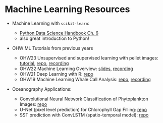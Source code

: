 # Machine Learning Resources

* Machine Learning with `scikit-learn`:
  *  [Python Data Science Handbook Ch. 6](https://jakevdp.github.io/PythonDataScienceHandbook/05.00-machine-learning.html)
  *  also great introduction to Python! 

 
* OHW ML Tutorials from previous years
  *  OHW23 Unsupervised and supervised learning with pellet images: [tutorial](https://oceanhackweek.org/ohw23/tutorials-index/machine-learning.html), [repo](https://github.com/oceanhackweek/ohw-tutorials/tree/OHW23/01-Tue/machine-learning), [recording](https://www.youtube.com/watch?v=e2FgBC6GGBM)
  *  OHW22 Machine Learning Overview: [slides](https://docs.google.com/presentation/d/1JJz0l3GBjYV6W6Bv1L3miny0USaVdJFh4uJEKDtKJ9s/), [recording](https://www.youtube.com/watch?v=ALmCSgpmEzs&t=4s)
  * OHW21 Deep Learning with R: [repo](https://github.com/oceanhackweek/ohw-tutorials/tree/OHW21/deep-learning)
  * OHW19 Machine Learning Whale Call Analysis: [repo](https://github.com/oceanhackweek/ohw-tutorials/tree/OHW22/01-Tue/01-machine-learning-intro/tutorial), [recording](https://www.youtube.com/watch?v=Fzd9m18ZrpU&t=3706s) 

* Oceanography Applications:
  * Convolutional Neural Network Classification of Phytoplankton Images: [repo](https://github.com/ifcb-utopia/plankton-CNN-DEMO)
  * U-Net (pixel level prediction) for Chlorophyll Gap Filling: [repo](https://github.com/geo-smart/mind-the-chl-gap/blob/main/notebooks/U-Net_Tutorial.ipynb)
  * SST prediction with ConvLSTM (spatio-temporal model): [repo](https://github.com/SAFS-Varanasi-Internship/2024-tutorials/blob/main/notebooks-ml/ConvLSTM_Tutorial.ipynb) 
 
  

  
 
  
